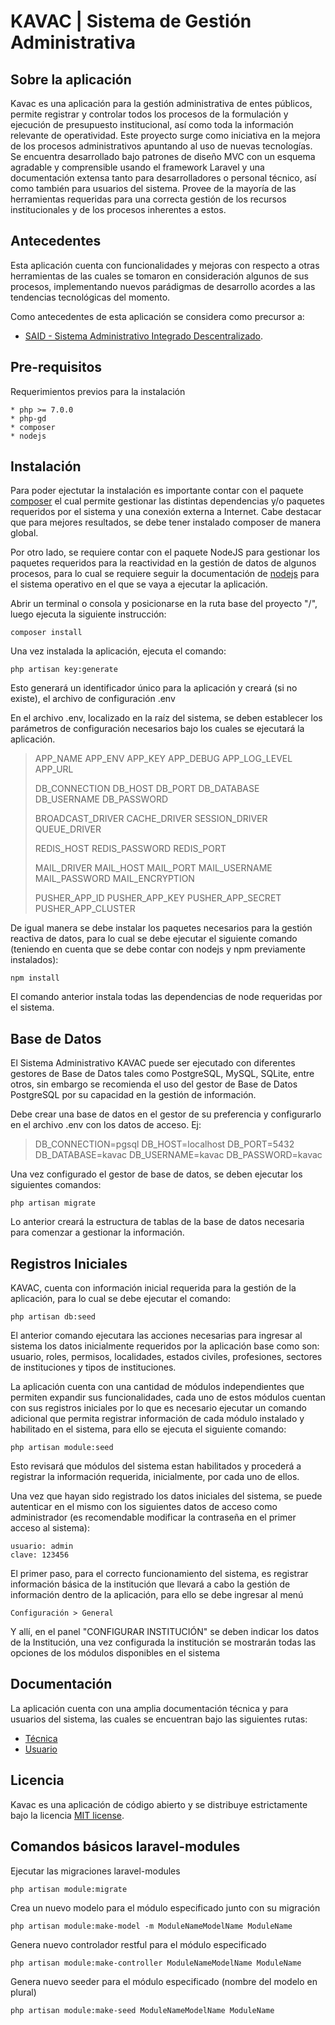# KAVAC | Sistema de Gestión Administrativa

## Sobre la aplicación

Kavac es una aplicación para la gestión administrativa de entes públicos, permite registrar y controlar todos los procesos de la formulación y ejecución de presupuesto institucional, así como toda la información relevante de operatividad. Este proyecto surge como iniciativa en la mejora de los procesos administrativos apuntando al uso de nuevas tecnologías.
Se encuentra desarrollado bajo patrones de diseño MVC con un esquema agradable y comprensible usando el framework Laravel y una documentación extensa tanto para desarrolladores o personal técnico, así como también para usuarios del sistema.
Provee de la mayoría de las herramientas requeridas para una correcta gestión de los recursos institucionales y de los procesos inherentes a estos.

## Antecedentes

Esta aplicación cuenta con funcionalidades y mejoras con respecto a otras herramientas de las cuales se tomaron en consideración algunos de sus procesos, implementando nuevos parádigmas de desarrollo acordes a las tendencias tecnológicas del momento.

Como antecedentes de esta aplicación se considera como precursor a:

- [SAID - Sistema Administrativo Integrado Descentralizado](http://said.cenditel.gob.ve/wiki).

## Pre-requisitos

Requerimientos previos para la instalación

	* php >= 7.0.0
	* php-gd
	* composer
	* nodejs

## Instalación

Para poder ejectutar la instalación es importante contar con el paquete [composer](https://getcomposer.org/) el cual permite gestionar las distintas dependencias y/o paquetes requeridos por el sistema y una conexión externa a Internet. Cabe destacar que para mejores resultados, se debe tener instalado composer de manera global.

Por otro lado, se requiere contar con el paquete NodeJS para gestionar los paquetes requeridos para la reactividad en la gestión de datos de algunos procesos, para lo cual se requiere seguir la documentación de [nodejs](https://nodejs.org/) para el sistema operativo en el que se vaya a ejecutar la aplicación.

Abrir un terminal o consola y posicionarse en la ruta base del proyecto "/", luego ejecuta la siguiente instrucción:

	composer install

Una vez instalada la aplicación, ejecuta el comando:

	php artisan key:generate

Esto generará un identificador único para la aplicación y creará (si no existe), el archivo de configuración .env

En el archivo .env, localizado en la raíz del sistema, se deben establecer los parámetros de configuración necesarios bajo los cuales se ejecutará la aplicación.

> APP_NAME
> APP_ENV
> APP_KEY
> APP_DEBUG
> APP_LOG_LEVEL
> APP_URL
>
> DB_CONNECTION
> DB_HOST
> DB_PORT
> DB_DATABASE
> DB_USERNAME
> DB_PASSWORD
>
> BROADCAST_DRIVER
> CACHE_DRIVER
> SESSION_DRIVER
> QUEUE_DRIVER
>
> REDIS_HOST
> REDIS_PASSWORD
> REDIS_PORT
>
> MAIL_DRIVER
> MAIL_HOST
> MAIL_PORT
> MAIL_USERNAME
> MAIL_PASSWORD
> MAIL_ENCRYPTION
>
> PUSHER_APP_ID
> PUSHER_APP_KEY
> PUSHER_APP_SECRET
> PUSHER_APP_CLUSTER

De igual manera se debe instalar los paquetes necesarios para la gestión reactiva de datos, para lo cual se debe ejecutar el siguiente comando (teniendo en cuenta que se debe contar con nodejs y npm previamente instalados):

	npm install

El comando anterior instala todas las dependencias de node requeridas por el sistema.

## Base de Datos

El Sistema Administrativo KAVAC puede ser ejecutado con diferentes gestores de Base de Datos tales como PostgreSQL, MySQL, SQLite, entre otros, sin embargo se recomienda el uso del gestor de Base de Datos PostgreSQL por su capacidad en la gestión de información.

Debe crear una base de datos en el gestor de su preferencia y configurarlo en el archivo .env con los datos de acceso. Ej:

> DB_CONNECTION=pgsql
> DB_HOST=localhost
> DB_PORT=5432
> DB_DATABASE=kavac
> DB_USERNAME=kavac
> DB_PASSWORD=kavac

Una vez configurado el gestor de base de datos, se deben ejecutar los siguientes comandos:

	php artisan migrate

Lo anterior creará la estructura de tablas de la base de datos necesaria para comenzar a gestionar la información.

## Registros Iniciales

KAVAC, cuenta con información inicial requerida para la gestión de la aplicación, para lo cual se debe ejecutar el comando:

	php artisan db:seed

El anterior comando ejecutara las acciones necesarias para ingresar al sistema los datos inicialmente requeridos por la aplicación base como son: usuario, roles, permisos, localidades, estados civiles, profesiones, sectores de instituciones y tipos de instituciones.

La aplicación cuenta con una cantidad de módulos independientes que permiten expandir sus funcionalidades, cada uno de estos módulos cuentan con sus registros iniciales por lo que es necesario ejecutar un comando adicional que permita registrar información de cada módulo instalado y habilitado en el sistema, para ello se ejecuta el siguiente comando:

	php artisan module:seed

Esto revisará que módulos del sistema estan habilitados y procederá a registrar la información requerida, inicialmente, por cada uno de ellos.

Una vez que hayan sido registrado los datos iniciales del sistema, se puede autenticar en el mismo con los siguientes datos de acceso como administrador (es recomendable modificar la contraseña en el primer acceso al sistema):

	usuario: admin
	clave: 123456

El primer paso, para el correcto funcionamiento del sistema, es registrar información básica de la institución que llevará a cabo la gestión de información dentro de la aplicación, para ello se debe ingresar al menú

	Configuración > General

Y allí, en el panel "CONFIGURAR INSTITUCIÓN" se deben indicar los datos de la Institución, una vez configurada la institución se mostrarán todas las opciones de los módulos disponibles en el sistema

## Documentación

La aplicación cuenta con una amplia documentación técnica y para usuarios del sistema, las cuales se encuentran bajo las siguientes rutas:

- [Técnica]()
- [Usuario]()


## Licencia

Kavac es una aplicación de código abierto y se distribuye estrictamente bajo la licencia [MIT license](https://opensource.org/licenses/MIT).

## Comandos básicos laravel-modules

Ejecutar las migraciones laravel-modules

	php artisan module:migrate

Crea un nuevo modelo para el módulo especificado junto con su migración

	php artisan module:make-model -m ModuleNameModelName ModuleName

Genera nuevo controlador restful para el módulo especificado

	php artisan module:make-controller ModuleNameModelName ModuleName

Genera nuevo seeder para el módulo especificado (nombre del modelo en plural)

	php artisan module:make-seed ModuleNameModelName ModuleName